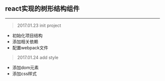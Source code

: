## react实现的树形结构组件
***

> 2017.01.23 init project  
- 初始化项目结构
- 添加相关依赖
- 配置webpack文件

> 2017.01.24 add style
- 添加dom元素
- 添加css样式